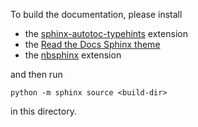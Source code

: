 To build the documentation, please install
* the [sphinx-autotoc-typehints](https://github.com/agronholm/sphinx-autodoc-typehints) extension  
* the [Read the Docs Sphinx theme](https://github.com/readthedocs/sphinx_rtd_theme)
* the [nbsphinx](https://github.com/spatialaudio/nbsphinx) extension

and then run 
```
python -m sphinx source <build-dir>
```
in this directory. 
